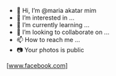 - 👋 Hi, I’m @maria akatar mim
- 👀 I’m interested in ...
- 🌱 I’m currently learning ...
- 💞️ I’m looking to collaborate on ...
- 📫 How to reach me ...
- 📷 Your photos is public
<!---
please/maria aktar mis  is a ✨ special ✨ repository because its `README.md` (this file) appears on your GitHub profile.
You can click the Preview link to take a look at your changes.
--->
[www.facebook.com]
